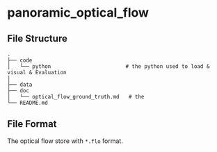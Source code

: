 # panoramic_optical_flow


## File Structure

```
.
├── code
│   └── python                        # the python used to load & visual & Evaluation
│
├── data
├── doc
│   └── optical_flow_ground_truth.md   # the 
└── README.md
```

## File Format

The optical flow store with `*.flo` format.